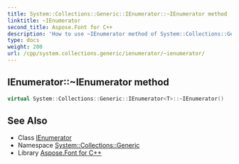 ```yaml
---
title: System::Collections::Generic::IEnumerator::~IEnumerator method
linktitle: ~IEnumerator
second_title: Aspose.Font for C++
description: 'How to use ~IEnumerator method of System::Collections::Generic::IEnumerator class in C++.'
type: docs
weight: 200
url: /cpp/system.collections.generic/ienumerator/~ienumerator/
---
```

## IEnumerator::~IEnumerator method




```cpp
virtual System::Collections::Generic::IEnumerator<T>::~IEnumerator()
```

## See Also

* Class [IEnumerator](../)
* Namespace [System::Collections::Generic](../../)
* Library [Aspose.Font for C++](../../../)
